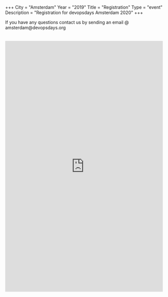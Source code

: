 +++
City = "Amsterdam"
Year = "2019"
Title = "Registration"
Type = "event"
Description = "Registration for devopsdays Amsterdam 2020"
+++

<div style="width:100%; text-align:left;">

<div class = "col-md-12">If you have any questions contact us by sending an email @ amsterdam@devopsdays.org</div>

<br>
<br>

<div class = "col-md-12">
<iframe width="100%" height="800" frameborder="0" marginheight="0" marginwidth="0" allowtransparency="true" src="https://www.crowdcast.io/e/devopdays-online?navlinks=false&embed=true"></iframe>
</div>
